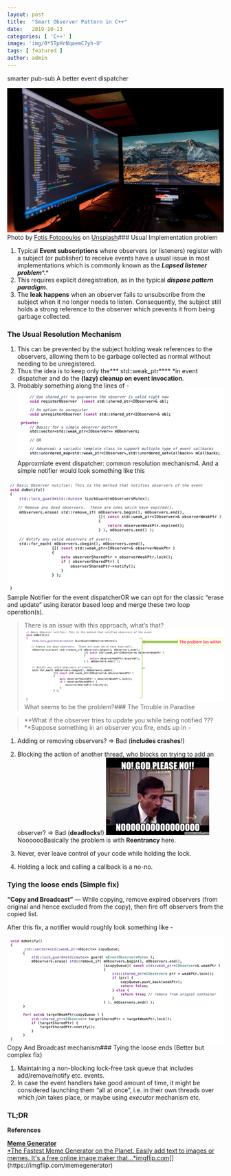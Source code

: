 ```yaml
---
layout:	post
title:	"Smart Observer Pattern in C++"
date:	2019-10-13
categories: [ 'C++' ]
image: 'img/0*5TpHrNqaemC7yh-U'
tags: [ featured ]
author: admin
---
```


  smarter pub-sub A better event dispatcher

![](/img/0*5TpHrNqaemC7yh-U)Photo by [Fotis Fotopoulos](https://unsplash.com/@ffstop?utm_source=medium&utm_medium=referral) on [Unsplash](https://unsplash.com?utm_source=medium&utm_medium=referral)### Usual Implementation problem

1. Typical **Event subscriptions** where observers (or listeners) register with a subject (or publisher) to receive events have a usual issue in most implementations which is commonly known as the ***Lapsed listener problem****.*
2. This requires explicit deregistration, as in the typical ***dispose pattern paradigm.***
3. The **leak happens** when an observer fails to unsubscribe from the subject when it no longer needs to listen. Consequently, the subject still holds a strong reference to the observer which prevents it from being garbage collected.
### The Usual Resolution Mechanism

1. This can be prevented by the subject holding weak references to the observers, allowing them to be garbage collected as normal without needing to be unregistered.
2. Thus the idea is to keep only the*** std::weak\_ptr**** *in event dispatcher and do the **(lazy) cleanup on event invocation**.
3. Probably something along the lines of -
![](/img/1*CT7cfFrVE4Wg5cWPYnbKSQ.png)Approxmiate event dispatcher: common resolution mechanism4. And a simple notifier would look something like this

![](/img/1*mL3H3spS721BbA0B2bBuNw.png)Sample Notifier for the event dispatcherOR we can opt for the classic “erase and update” using iterator based loop and merge these two loop operation(s).


> There is an issue with this approach, what’s that?![](/img/1*3zb5di6F074tfgGhQ_Q1-w.png)What seems to be the problem?### The Trouble in Paradise


> **What if the observer tries to update you while being notified ???**Suppose something in an observer you fire, ends up in -

1. Adding or removing observers? => Bad (**includes crashes**!)
2. Blocking the action of another thread, who blocks on trying to add an observer? => Bad (**deadlocks**!)
![](/img/1*IQoHqec3aVyY9i84tytCYQ.png)NooooooBasically the problem is with **Reentrancy** here.

1. Never, ever leave control of your code while holding the lock.
2. Holding a lock and calling a callback is a no-no.
### Tying the loose ends (Simple fix)

**“Copy and Broadcast”** — While copying, remove expired observers (from original and hence excluded from the copy), then fire off observers from the copied list.

After this fix, a notifier would roughly look something like -

![](/img/1*MKc-QgKtFgeZsAPZv9c0Gg.png)Copy And Broadcast mechanism### Tying the loose ends (Better but complex fix)

1. Maintaining a non-blocking lock-free task queue that includes add/remove/notify etc. events.
2. In case the event handlers take good amount of time, it might be considered launching them “all at once”, i.e. in their own threads over which *join* takes place, or maybe using *executor* mechanism etc.
### TL;DR

**References**

[**Meme Generator**  
*The Fastest Meme Generator on the Planet. Easily add text to images or memes. It's a free online image maker that…*imgflip.com](https://imgflip.com/memegenerator "https://imgflip.com/memegenerator")[](https://imgflip.com/memegenerator)  